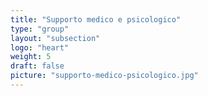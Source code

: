 ```yaml
---
title: "Supporto medico e psicologico"
type: "group"
layout: "subsection"
logo: "heart"
weight: 5
draft: false
picture: "supporto-medico-psicologico.jpg"
---
```


